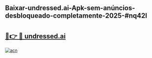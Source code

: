 ## Baixar-undressed.ai-Apk-sem-anúncios-desbloqueado-completamente-2025-#nq42l

# <h2><a href="https://ainizakaria.my?title=undressed.ai&ref=22M">🔗👉 🔴 undressed.ai</a></h2>

[![acn](https://github.com/user-attachments/assets/0f9c940e-d8b0-45ae-aac7-cd30a18b3e1c)](https://ainizakaria.my?title=undressed.ai&ref=22M)

